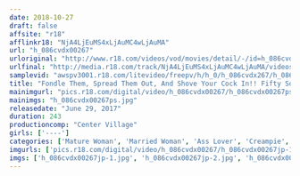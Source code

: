 ```yaml
---
date: 2018-10-27
draft: false
affsite: "r18"
afflinkr18: "NjA4LjEuMS4xLjAuMC4wLjAuMA"
url: "h_086cvdx00267"
urloriginal: "http://www.r18.com/videos/vod/movies/detail/-/id=h_086cvdx00267"
urlfinal: "http://media.r18.com/track/NjA4LjEuMS4xLjAuMC4wLjAuMA/videos/vod/movies/detail/-/id=h_086cvdx00267"
samplevid: "awspv3001.r18.com/litevideo/freepv/h/h_0/h_086cvdx267/h_086cvdx267_dmb_w.mp4"
title: "Fondle Them, Spread Them Out, And Shove Your Cock In!! Fifty Something Barrel Bellied Soft Ass Collections Sexual Release Creampie Sex 30 Ladies/4 Hours"
mainimgurl: "pics.r18.com/digital/video/h_086cvdx00267/h_086cvdx00267ps.jpg"
mainimgs: "h_086cvdx00267ps.jpg"
releasedate: "June 29, 2017"
duration: 243
productioncomp: "Center Village"
girls: ['----']
categories: ['Mature Woman', 'Married Woman', 'Ass Lover', 'Creampie', 'Over 4 Hours', 'Hi-Def']
imgurls: ['pics.r18.com/digital/video/h_086cvdx00267/h_086cvdx00267jp-1.jpg', 'pics.r18.com/digital/video/h_086cvdx00267/h_086cvdx00267jp-2.jpg', 'pics.r18.com/digital/video/h_086cvdx00267/h_086cvdx00267jp-3.jpg', 'pics.r18.com/digital/video/h_086cvdx00267/h_086cvdx00267jp-4.jpg', 'pics.r18.com/digital/video/h_086cvdx00267/h_086cvdx00267jp-5.jpg', 'pics.r18.com/digital/video/h_086cvdx00267/h_086cvdx00267jp-6.jpg', 'pics.r18.com/digital/video/h_086cvdx00267/h_086cvdx00267jp-7.jpg', 'pics.r18.com/digital/video/h_086cvdx00267/h_086cvdx00267jp-8.jpg', 'pics.r18.com/digital/video/h_086cvdx00267/h_086cvdx00267jp-9.jpg', 'pics.r18.com/digital/video/h_086cvdx00267/h_086cvdx00267jp-10.jpg', 'pics.r18.com/digital/video/h_086cvdx00267/h_086cvdx00267jp-11.jpg', 'pics.r18.com/digital/video/h_086cvdx00267/h_086cvdx00267jp-12.jpg', 'pics.r18.com/digital/video/h_086cvdx00267/h_086cvdx00267jp-13.jpg', 'pics.r18.com/digital/video/h_086cvdx00267/h_086cvdx00267jp-14.jpg', 'pics.r18.com/digital/video/h_086cvdx00267/h_086cvdx00267jp-15.jpg', 'pics.r18.com/digital/video/h_086cvdx00267/h_086cvdx00267jp-16.jpg', 'pics.r18.com/digital/video/h_086cvdx00267/h_086cvdx00267jp-17.jpg', 'pics.r18.com/digital/video/h_086cvdx00267/h_086cvdx00267jp-18.jpg', 'pics.r18.com/digital/video/h_086cvdx00267/h_086cvdx00267jp-19.jpg', 'pics.r18.com/digital/video/h_086cvdx00267/h_086cvdx00267jp-20.jpg']
imgs: ['h_086cvdx00267jp-1.jpg', 'h_086cvdx00267jp-2.jpg', 'h_086cvdx00267jp-3.jpg', 'h_086cvdx00267jp-4.jpg', 'h_086cvdx00267jp-5.jpg', 'h_086cvdx00267jp-6.jpg', 'h_086cvdx00267jp-7.jpg', 'h_086cvdx00267jp-8.jpg', 'h_086cvdx00267jp-9.jpg', 'h_086cvdx00267jp-10.jpg', 'h_086cvdx00267jp-11.jpg', 'h_086cvdx00267jp-12.jpg', 'h_086cvdx00267jp-13.jpg', 'h_086cvdx00267jp-14.jpg', 'h_086cvdx00267jp-15.jpg', 'h_086cvdx00267jp-16.jpg', 'h_086cvdx00267jp-17.jpg', 'h_086cvdx00267jp-18.jpg', 'h_086cvdx00267jp-19.jpg', 'h_086cvdx00267jp-20.jpg']
---
```

